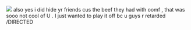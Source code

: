 ![](https://media.discordapp.net/attachments/1179004764076384390/1191825071539495012/Untitled522_20240103022655.png?ex=65a6d898&is=65946398&hm=fe8d8e422f973885afe470c72158f72b35ef660533abf3c875f97d1b83ac6226&)
also yes i did hide yr friends cus the beef they had with oomf , that was sooo not cool of U . I just wanted to play it off bc u guys r retarded /DIRECTED
